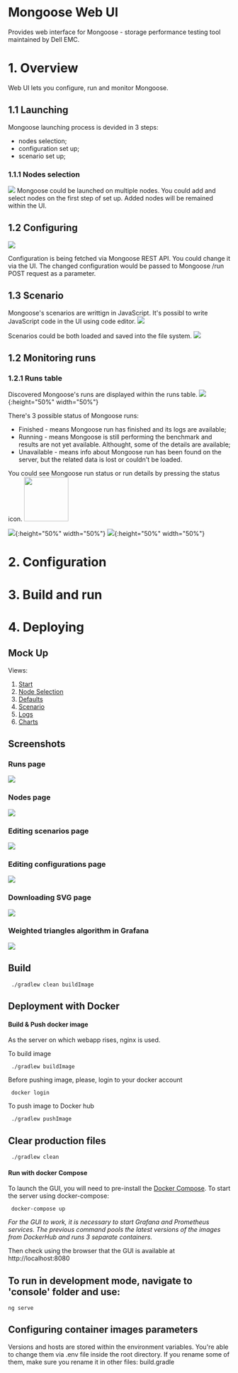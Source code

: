 # Mongoose Web UI 
Provides web interface for Mongoose - storage performance testing tool maintained by Dell EMC. 

# 1. Overview 

Web UI lets you configure, run and monitor Mongoose. 

## 1.1 Launching

Mongoose launching process is devided in 3 steps: 
* nodes selection; 
* configuration set up; 
* scenario set up; 

### 1.1.1 Nodes selection 

![](screenshots/setup/nodes/nodes-selection.png)
Mongoose could be launched on multiple nodes. You could add and select nodes on the first step of set up. Added nodes will be remained within the UI. 

## 1.2 Configuring 
![](screenshots/setup/configuration/configuration.png)

Configuration is being fetched via Mongoose REST API. You could change it via the UI. 
The changed configuration would be passed to Mongoose /run POST request as a parameter. 

## 1.3 Scenario 
Mongoose's scenarios are writtign in JavaScript. It's possibl to write JavaScript code in the UI using code editor. 
![](screenshots/setup/scenario/scenario_general.png)

Scenarios could be both loaded and saved into the file system. 
![](screenshots/setup/scenario/scenario_buttons.png)


## 1.2 Monitoring runs 

### 1.2.1 Runs table 
Discovered Mongoose's runs are displayed within the runs table. 
![](screenshots/runs-table/runs_table_filled.png){:height="50%" width="50%"}

There's 3 possible status of Mongoose runs: 
* Finished - means Mongoose run has finished and its logs are available; 
* Running - means Mongoose is still performing the benchmark and results are not yet available. Althought, some of the details are available; 
* Unavailable - means info about Mongoose run has been found on the server, but the related data is lost or couldn't be loaded. 

You could see Mongoose run status or run details by pressing the status icon. 
<img src="screenshots/runs-table/run_table_finished_results.png" width="100" height="100">

![](screenshots/runs-table/run_table_finished_results.png){:height="50%" width="50%"}
![](screenshots/runs-table/run_table_running_details.png){:height="50%" width="50%"}



# 2. Configuration 

# 3. Build and run 

# 4. Deploying 


## Mock Up

Views:
1. [Start](http://framebox.org/AhASg-vSSdFJ)
2. [Node Selection](http://framebox.org/AhAtx-jAZPRL)
3. [Defaults](http://framebox.org/AhATg-tbsaYz)
4. [Scenario](http://framebox.org/AhAvq-mJfTrb)
5. [Logs](http://framebox.org/AhAVi-MafEVE)
6. [Charts](http://framebox.org/AhAwq-XveMZm)

## Screenshots

### Runs page


![](screenshots/runs.PNG)


### Nodes page


![](screenshots/nodes.PNG)


### Editing scenarios page


![](screenshots/control-page.PNG)


### Editing configurations page


![](screenshots/control-editing.PNG)

### Downloading SVG page

![](screenshots/svg_page.png)

### Weighted triangles algorithm in Grafana

![](screenshots/WTA.jpg)

## Build
` ./gradlew clean buildImage`

## Deployment with Docker

#### Build & Push docker image
As the server on which webapp rises, nginx is used.

To build image

` ./gradlew buildImage`

Before pushing image, please, login to your docker account

` docker login`

To push image to Docker hub

` ./gradlew pushImage`


## Clear production files 

` ./gradlew clean`


#### Run with docker Compose

To launch the GUI, you will need to pre-install the [Docker Compose](https://docs.docker.com/compose/install/). To start the server using docker-compose:

` docker-compose up`

*For the GUI to work, it is necessary to start Grafana and Prometheus services. The previous command pools the latest versions of the images from DockerHub and runs 3 separate containers.*

Then check using the browser that the GUI is available at http://localhost:8080

## To run in development mode, navigate to 'console' folder and use:
`ng serve` 

## Configuring container images parameters

Versions and hosts are stored within the environment variables. You're able to change them via .env file inside the root directory. 
If you rename some of them, make sure you rename it in other files: build.gradle
